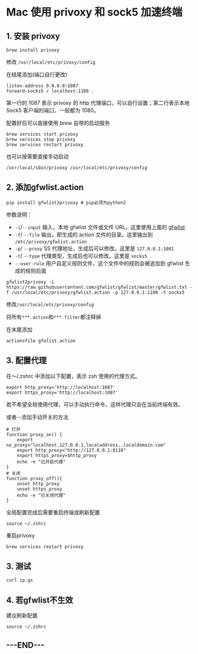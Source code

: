 # Mac 使用 privoxy 和 sock5 加速终端

## 1. 安装 privoxy

```
brew install privoxy
```

修改 `/usr/local/etc/privoxy/config`

在结尾添加(端口自行更改)

```
listen-address 0.0.0.0:1087
forward-socks5 / localhost:1188 .
```

第一行的 1087 表示 privoxy 的 http 代理端口，可以自行设置；第二行表示本地 Sock5 客户端的端口，一般都为 1080。

配置好后可以直接使用 brew 自带的启动服务

```
brew services start privoxy
brew services stop privoxy
brew services restart privoxy
```

也可以按需要直接手动启动

```
/usr/local/sbin/privoxy /usr/local/etc/privoxy/config
```

## 2. 添加gfwlist.action

```
pip install gfwlist2privoxy # pip必须为python2
```

参数说明：

- `-i`/`--input` 输入，本地 gfwlist 文件或文件 URL。这里使用上面的 [gfwlist](https://raw.githubusercontent.com/gfwlist/gfwlist/master/gfwlist.txt)
- `-f`/ `--file` 输出，即生成的 action 文件的目录。这里输出到 `/etc/privoxy/gfwlist.action`
- `-p`/ `--proxy` SS 代理地址，生成后可以修改。这里是 `127.0.0.1:1081`
- `-t`/ `--type` 代理类型，生成后也可以修改。这里是 `socks5`
- `--user-rule` 用户自定义规则文件，这个文件中的规则会被追加到 gfwlist 生成的规则后面


```
gfwlist2privoxy -i https://raw.githubusercontent.com/gfwlist/gfwlist/master/gfwlist.txt -f /usr/local/etc/privoxy/gfwlist.action -p 127.0.0.1:1188 -t socks5
```

修改`/usr/local/etc/privoxy/config`

将所有`***.action`和`***.filter`都注释掉

在末尾添加

```
actionsfile gfwlist.action
```

## 3. 配置代理

在～/.zshrc 中添加以下配置，表示 zsh 使用的代理方式。

```
export http_proxy='http://localhost:1087'
export https_proxy='http://localhost:1087'
```

若不希望全局使用代理，可以手动执行命令，这样代理只会在当前终端有效。

或者--添加手动开关的方法

```
# 打开
function proxy_on() {
    export no_proxy="localhost,127.0.0.1,localaddress,.localdomain.com"
    export http_proxy="http://127.0.0.1:8118"
    export https_proxy=$http_proxy
    echo -e "已开启代理"
}
# 关闭
function proxy_off(){
    unset http_proxy
    unset https_proxy
    echo -e "已关闭代理"
}
```

全局配置完成后需要重启终端或刷新配置

```
source ~/.zshrc
```

重启privoxy

```
brew services restart privoxy
```

## 3. 测试

```
curl ip.gs
```

## 4. 若gfwlist不生效

建议刷新配置

```
source ~/.zshrc
```

## ---END---